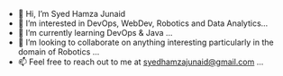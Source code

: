 - 👋 Hi, I’m Syed Hamza Junaid
- 👀 I’m interested in DevOps, WebDev, Robotics and Data Analytics...
- 🌱 I’m currently learning DevOps & Java ...
- 💞️ I’m looking to collaborate on anything interesting particularly in the domain of Robotics ...
- 📫 Feel free to reach out to me at syedhamzajunaid@gmail.com ...

<!---
syedhamzajunaid98/syedhamzajunaid98 is a ✨ special ✨ repository because its `README.md` (this file) appears on your GitHub profile.
You can click the Preview link to take a look at your changes.
--->
